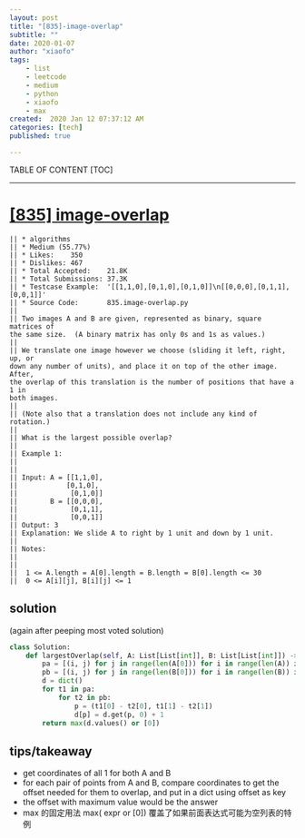 ```yaml
---
layout: post
title: "[835]-image-overlap"
subtitle: ""
date: 2020-01-07
author: "xiaofo"
tags: 
    - list
    - leetcode
    - medium
    - python
    - xiaofo
    - max
created:  2020 Jan 12 07:37:12 AM
categories: [tech]
published: true

---
```


TABLE OF CONTENT
[TOC]

- - -

# [[835] image-overlap](https://leetcode.com/problems/image-overlap/)

    || * algorithms
    || * Medium (55.77%)
    || * Likes:    350
    || * Dislikes: 467
    || * Total Accepted:    21.8K
    || * Total Submissions: 37.3K
    || * Testcase Example:  '[[1,1,0],[0,1,0],[0,1,0]]\n[[0,0,0],[0,1,1],[0,0,1]]'
    || * Source Code:       835.image-overlap.py
    || 
    || Two images A and B are given, represented as binary, square matrices of
    the same size.  (A binary matrix has only 0s and 1s as values.)
    || 
    || We translate one image however we choose (sliding it left, right, up, or
    down any number of units), and place it on top of the other image.  After,
    the overlap of this translation is the number of positions that have a 1 in
    both images.
    || 
    || (Note also that a translation does not include any kind of rotation.)
    || 
    || What is the largest possible overlap?
    || 
    || Example 1:
    || 
    || 
    || Input: A = [[1,1,0],
    || ⁠           [0,1,0],
    ||             [0,1,0]]
    ||        B = [[0,0,0],
    ||             [0,1,1],
    ||             [0,0,1]]
    || Output: 3
    || Explanation: We slide A to right by 1 unit and down by 1 unit.
    || 
    || Notes: 
    || 
    || 
    || 	1 <= A.length = A[0].length = B.length = B[0].length <= 30
    || 	0 <= A[i][j], B[i][j] <= 1

## solution 

(again after peeping most voted solution) 

```python
class Solution:
    def largestOverlap(self, A: List[List[int]], B: List[List[int]]) -> int:
        pa = [(i, j) for j in range(len(A[0])) for i in range(len(A)) if A[i][j]]
        pb = [(i, j) for j in range(len(B[0])) for i in range(len(B)) if B[i][j]]
        d = dict()
        for t1 in pa:
            for t2 in pb:
                p = (t1[0] - t2[0], t1[1] - t2[1])
                d[p] = d.get(p, 0) + 1
        return max(d.values() or [0]) 
```
## tips/takeaway 

- get coordinates of all 1 for both A and B
- for each pair of points from A and B, compare coordinates to get the offset
  needed for them to overlap, and put in a dict using offset as key
- the offset with maximum value would be the answer
- max 的固定用法 max( expr or [0])  覆盖了如果前面表达式可能为空列表的特例


